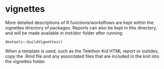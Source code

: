# vignettes
More detailed descriptions of R functions/workdflows are kept within the 
vignettes directory of packages. Reports can also be kept in this directory, and
will be made available in *inst/doc* folder after running:

    devtools::buildVignettes()

When a template is used, such as the Telethon Kid HTML report or ioslides,
copy the .Rmd file and any associtated files that are included in the knit into
the vignettes folder.

